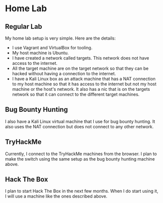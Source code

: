 # Home Lab

## Regular Lab

My home lab setup is very simple. Here are the details:

- I use Vagrant and VirtualBox for tooling.
- My host machine is Ubuntu.
- I have created a network called targets. This network does not have access to the internet.
- All the target machine are on the target network so that they can be hacked without having a connection to the internet.
- I have a Kali Linux box as an attack machine that has a NAT connection to my host machine so that it has access to the internet but not my host machine or the host's network. It also has a nic that is on the targets network so that it can connect to the different target machines.

## Bug Bounty Hunting

I also have a Kali Linux virtual machine that I use for bug bounty hunting. It also uses the NAT connection but does not connect to any other network.

## TryHackMe

Currently, I connect to the TryHackMe machines from the browser. I plan to make the switch using the same setup as the bug bounty hunting machine above.

## Hack The Box

I plan to start Hack The Box in the next few months. When I do start using it, I will use a machine like the ones described above.
